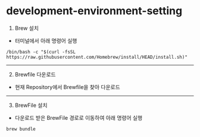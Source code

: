 # development-environment-setting

1. Brew 설치
- 터미널에서 아래 명령어 실행
```
/bin/bash -c "$(curl -fsSL https://raw.githubusercontent.com/Homebrew/install/HEAD/install.sh)"
```
---

2. Brewfile 다운로드
- 현재 Repository에서 Brewfile을 찾아 다운로드

---
3. BrewFile 설치
- 다운로드 받은 BrewFile 경로로 이동하여 아래 명령어 실행
```
brew bundle
```
